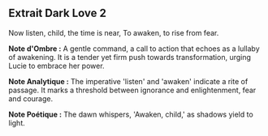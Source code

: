 ## Extrait Dark Love 2

Now listen, child, the time is near, To awaken, to rise from fear.

**Note d'Ombre :** A gentle command, a call to action that echoes as a lullaby of awakening. It is a tender yet firm push towards transformation, urging Lucie to embrace her power.

**Note Analytique :** The imperative 'listen' and 'awaken' indicate a rite of passage. It marks a threshold between ignorance and enlightenment, fear and courage.

**Note Poétique :** The dawn whispers, 'Awaken, child,' as shadows yield to light.
